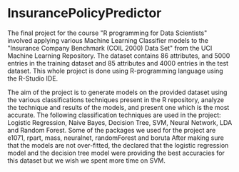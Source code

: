 # InsurancePolicyPredictor
The final project for the course "R programming for Data Scientists" involved applying various Machine Learning Classifier models to the "Insurance Company Benchmark (COIL 2000) Data Set" from the UCI Machine Learning Repository. The dataset contains 86 attributes, and 5000 entries in the training dataset and 85 attributes and 4000 entries in the test dataset. This whole project is done using R-programming language using the R-Studio IDE. 

The aim of the project is to generate models on the provided dataset using the various classifications techniques present in the R repository, analyze the technique and results of the models, and present one which is the most accurate. The following classification techniques are used in the project: Logistic Regression, Naive Bayes, Decision Tree, SVM, Neural Network, LDA and Random Forest. Some of the packages we used for the project are e1071, rpart, mass, neuralnet, randomForest and boruta 
After making sure that the models are not over-fitted, the declared that the logistic regression model and the decision tree model were providing the best accuracies for this dataset but we wish we spent more time on SVM.   
